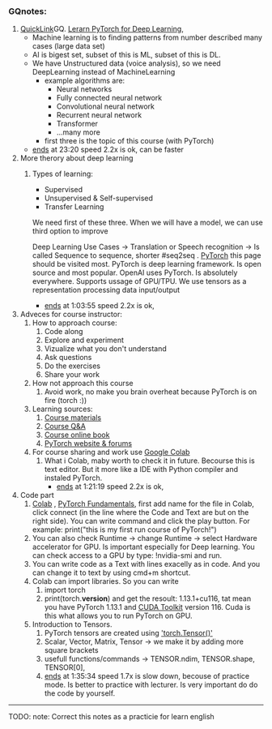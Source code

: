 ### GQnotes:
1. [QuickLink](https://www.youtube.com/watch?v=V_xro1bcAuA)GQ. [Lerarn PyTorch for Deep Learning](https://www.learnpytorch.io/), 
	- Machine learning is to finding patterns from number described many cases (large data set) 
	- AI is bigest set, subset of this is ML, subset of this is DL. 
	- We have Unstructured data (voice analysis), so we need DeepLearning instead of MachineLearning
		- example algorithms are:
			- Neural networks
			- Fully connected neural network
			- Convolutional neural network
			- Recurrent neural network
			- Transformer
			- ...many more
		- first three is the topic of this course (with PyTorch)
	- [ends](https://youtu.be/V_xro1bcAuA?t=1402) at 23:20 speed 2.2x is ok, can be faster
2. More therory about deep learning
	1. Types of learning: 
		- Supervised
		- Unsupervised & Self-supervised
		- Transfer Learning
	
		 We need first of these three. When we will have a model, we can use third option to improve
		
		Deep Learning Use Cases -> Translation or Speech recognition -> Is called Sequence to sequence, shorter #seq2seq . 
		[PyTorch](https://pytorch.org/) this page should be visited most. PyTorch is deep learning framework. Is open source and most popular. OpenAI uses  PyTorch.  Is absolutely everywhere. Supports ussage of GPU/TPU. We use tensors as a representation processing data input/output
		- [ends](https://youtu.be/V_xro1bcAuA?t=3835) at 1:03:55 speed 2.2x is ok,
3. Adveces for course instructor:
	1. How to approach course:
		1. Code along
		2. Explore and experiment
		3. Vizualize what you don't understand
		4. Ask questions
		5. Do the exercises
		6. Share your work
	2. How not approach this course 
		1. Avoid work, no make you brain overheat because PyTorch is on fire (torch :))
	3. Learning sources: 
		1. [Course materials](https://www.github.com/mrdbourke/pytorch-deep-learning)
		2. [Course Q&A](https://www.github.com/mrdbourke/pytorch-deep-learning/discussions)
		3. [Course online book](https://learnpytorch.io)
		4. [PyTorch website & forums](https://pytorch.org/)
	4. For course sharing and work use [Google Colab](https://colab.research.google.com/) 
		1. What i Colab, maby worth to check it in future. Becourse this is text editor. But it  more like a IDE with Python compiler and instaled PyTorch. 
			 - [ends](https://youtu.be/V_xro1bcAuA?t=4879) at 1:21:19 speed 2.2x is ok,
4.  Code part
	1. [Colab](https://colab.research.google.com/) , [PyTorch Fundamentals](https://www.learnpytorch.io/00_pytorch_fundamentals/), first add name for the file in Colab, click connect (in the line where the Code and Text are but on the right side).  You can write command and click the play button. For example: print("this is my first run course of PyTorch!")
	2. You can also check Runtime -> change Runtime -> select Hardware accelerator for GPU. Is important especially for Deep learning. You can check access to a GPU by type: !nvidia-smi and run. 
	3. You can write code as a Text with lines exacelly as in code. And you can change it to text by using cmd+m shortcut.
	4. Colab can import libraries. So you can write
		1. import torch
		2. print(torch.__version__)
			and get the resoult: 1.13.1+cu116, tat mean you have PyTorch 1.13.1 and [CUDA Toolkit](https://www.google.com/search?client=firefox-b-d&q=cludatoolkit) version 116. Cuda is this what allows you to run PyTorch on GPU.
	5. Introduction to Tensors. 
		1. PyTorch tensors are created using ['torch.Tensor()'](https://pytorch.org/docs/stable/tensors.html)
		2. Scalar, Vector, Matrix, Tensor -> we make it by adding more square brackets
		3. usefull functions/commands -> TENSOR.ndim, TENSOR.shape, TENSOR[0], 
		4.  [ends](https://youtu.be/V_xro1bcAuA?t=5734) at 1:35:34 speed 1.7x is slow down, becouse of practice mode. Is better to practice with lecturer. Is very important do do the code by yourself. 
	
____
TODO: note: Correct this notes as a practicie for learn english